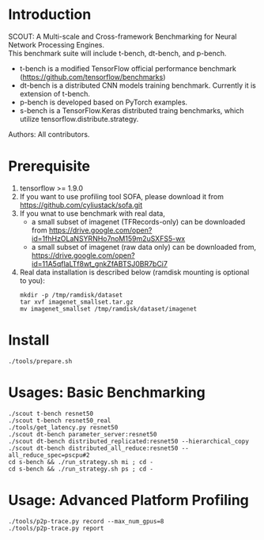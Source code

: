 # Introduction
SCOUT: A Multi-scale and Cross-framework Benchmarking for Neural Network Processing Engines.  
This benchmark suite will include t-bench, dt-bench, and p-bench. 
* t-bench is a modified TensorFlow official performance benchmark (https://github.com/tensorflow/benchmarks)
* dt-bench is a distributed CNN models training benchmark. Currently it is extension of t-bench. 
* p-bench is developed based on PyTorch examples. 
* s-bench is a TensorFlow.Keras distributed traing benchmarks, which utilize tensorflow.distribute.strategy. 

Authors: All contributors. 
# Prerequisite
1. tensorflow >= 1.9.0
2. If you want to use profiling tool SOFA, please download it from https://github.com/cyliustack/sofa.git
3. If you wnat to use benchmark with real data, 
   * a small subset of imagenet (TFRecords-only) can be downloaded from https://drive.google.com/open?id=1fhHzOLaNSYRNHo7noM159m2uSXFS5-wx
   * a small subset of imagenet (raw data only) can be downloaded from,  https://drive.google.com/open?id=11A5qflaLTf8wt_gnkZfABTSJ0BR7bCi7
4. Real data installation is described below (ramdisk mounting is optional to you):   
   ```
   mkdir -p /tmp/ramdisk/dataset
   tar xvf imagenet_smallset.tar.gz
   mv imagenet_smallset /tmp/ramdisk/dataset/imagenet
   ```

# Install
```
./tools/prepare.sh
```  

# Usages: Basic Benchmarking 
```
./scout t-bench resnet50
./scout t-bench resnet50_real
./tools/get_latency.py resnet50
./scout dt-bench parameter_server:resnet50
./scout dt-bench distributed_replicated:resnet50 --hierarchical_copy
./scout dt-bench distributed_all_reduce:resnet50 --all_reduce_spec=pscpu#2
cd s-bench && ./run_strategy.sh mi ; cd - 
cd s-bench && ./run_strategy.sh ps ; cd -
```

# Usage: Advanced Platform Profiling 
```
./tools/p2p-trace.py record --max_num_gpus=8
./tools/p2p-trace.py report
```
